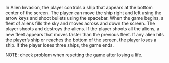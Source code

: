 In Alien Invasion, the player controls a ship that appears at
the bottom center of the screen. The player can move the ship 
right and left using the arrow keys and shoot bullets using the
spacebar. When the game begins, a fleet of aliens fills the sky 
and moves across and down the screen. The player shoots and 
destroys the aliens. If the player shoots all the aliens, a new fleet
appears that moves faster than the previous fleet. If any alien hits
the player’s ship or reaches the bottom of the screen, the player
loses a ship. If the player loses three ships, the game ends.

NOTE: check problem when resetting the game after losing a life.
